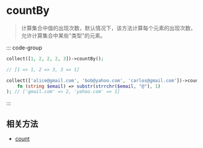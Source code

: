 # countBy

> 计算集合中值的出现次数，默认情况下，该方法计算每个元素的出现次数，允许计算集合中某些"类型"的元素。

::: code-group
```php [简单使用]
collect([1, 2, 2, 2, 3])->countBy();

// [1 => 1, 2 => 3, 3 => 1]
```

```php [使用闭包逻辑]
collect(['alice@gmail.com', 'bob@yahoo.com', 'carlos@gmail.com'])->countBy(
    fn (string $email) => substr(strrchr($email, "@"), 1)
); // ['gmail.com' => 2, 'yahoo.com' => 1]
```
:::

## 相关方法

- [count](count.md)